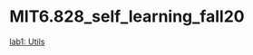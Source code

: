 # MIT6.828_self_learning_fall20
[lab1: Utils](https://github.com/howIdobetter/MIT6.828_self_learning_fall20/blob/main/lab1.md)
